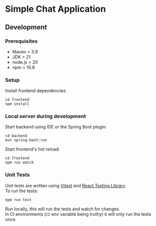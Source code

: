 # Simple Chat Application
## Development
### Prerequisites
- Maven > 3.9
- JDK > 21
- node.js > 20
- npm > 10.8
### Setup
Install frontend dependencies:
```
cd frontend
npm install
```
### Local server during development
Start backend using IDE or the Spring Boot plugin:
```
cd backend
mvn spring-boot:run
```
Start frontend's hot reload:
```
cd frontend
npm run watch
```
### Unit Tests
Unit tests are written using [Vitest](https://vitest.dev) and [React Testing Library](https://testing-library.com/docs/react-testing-library/intro).  
To run the tests:
```
npm run test
```
Run locally, this will run the tests and watch for changes.  
In CI environments (`CI` env variable being truthy) it will only run the tests once.
